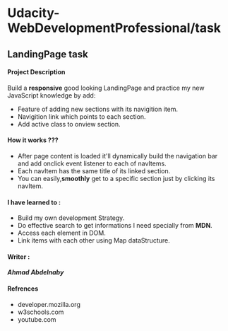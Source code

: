 # Udacity-WebDevelopmentProfessional/task
## LandingPage task 
#### Project Description 
Build a **responsive** good looking LandingPage and practice my new JavaScript knowledge by add:
- Feature of adding new sections with its navigition item.
- Navigition link which points to each section.
- Add active class to onview section.
#### How it works ???
- After page content is loaded it'll dynamically build the navigation bar and add onclick event listener to each of navItems.
- Each navItem has the same title of its linked section.
- You can easily,**smoothly** get to a specific section just by clicking its navItem.
#### I have learned to :
- Build my own development Strategy.
- Do effective search to get informations I need specially from **MDN**.
- Access each element in DOM.
- Link items with each other using Map dataStructure.
#### Writer :
***Ahmad Abdelnaby***
#### Refrences
- developer.mozilla.org
- w3schools.com
- youtube.com